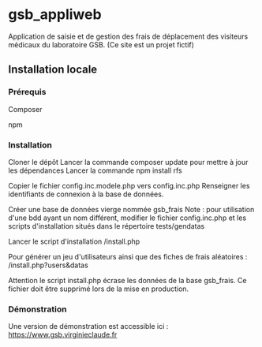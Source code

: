 # gsb_appliweb
Application de saisie et de gestion des frais de déplacement des visiteurs médicaux du laboratoire GSB.
(Ce site est un projet fictif)

## Installation locale 
### Prérequis
Composer

npm

### Installation
Cloner le dépôt 
Lancer la commande composer update pour mettre à jour les dépendances
Lancer la commande npm install rfs

Copier le fichier config.inc.modele.php vers config.inc.php
Renseigner les identifiants de connexion à la base de données. 

Créer une base de données vierge nommée gsb_frais
Note : pour utilisation d'une bdd ayant un nom différent, modifier le fichier config.inc.php et les scripts d'installation situés dans le répertoire tests/gendatas

Lancer le script d'installation
/install.php

Pour générer un jeu d'utilisateurs ainsi que des fiches de frais aléatoires :
/install.php?users&datas

Attention le script install.php écrase les données de la base gsb_frais. Ce fichier doit être supprimé lors de la mise en production. 


### Démonstration
Une version de démonstration est accessible ici : https://www.gsb.virginieclaude.fr
